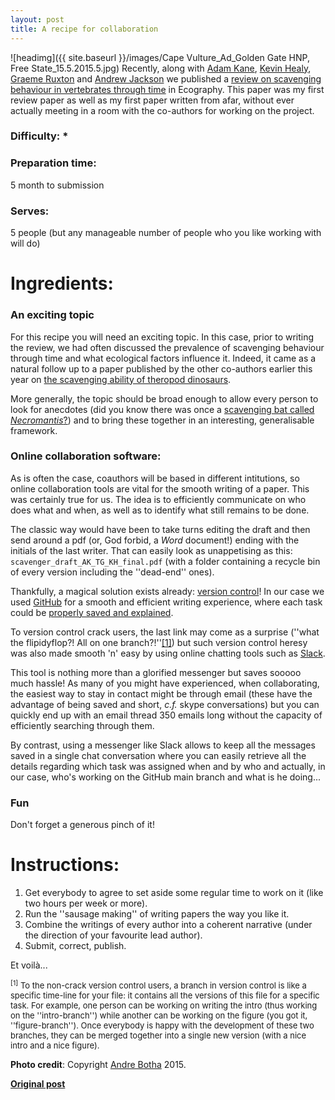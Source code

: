 ```yaml
---
layout: post
title: A recipe for collaboration
---
```


![headimg]({{ site.baseurl }}/images/Cape Vulture_Ad_Golden Gate HNP, Free State_15.5.2015.5.jpg)
Recently, along with [Adam Kane](http://kanead.github.io/), [Kevin Healy](http://healyke.github.io/), [Graeme Ruxton](https://risweb.st-andrews.ac.uk/portal/en/persons/graeme-douglas-ruxton(0cb27fdc-c662-407f-9dd8-b78042a691c3).html) and [Andrew Jackson](http://www.tcd.ie/Zoology/research/research/theoretical/andrewjackson.php) we published a [review on scavenging behaviour in vertebrates through time](http://onlinelibrary.wiley.com/doi/10.1111/ecog.02817/abstract) in Ecography.
This paper was my first review paper as well as my first paper written from afar, without ever actually meeting in a room with the co-authors for working on the project.

### Difficulty: *

### Preparation time:
5 month to submission

### Serves:
5 people (but any manageable number of people who you like working with will do)

# Ingredients:

### An exciting topic
For this recipe you will need an exciting topic.
In this case, prior to writing the review, we had often discussed the prevalence of scavenging behaviour through time and what ecological factors influence it.
Indeed, it came as a natural follow up to a paper published by the other co-authors earlier this year on [the scavenging ability of theropod dinosaurs](http://www.journals.uchicago.edu/doi/abs/10.1086/686094).

More generally, the topic should be broad enough to allow every person to look for anecdotes (did you know there was once a [scavenging bat called *Necromantis*?](https://en.wikipedia.org/wiki/Necromantis)) and to bring these together in an interesting, generalisable framework.

### Online collaboration software:
As is often the case, coauthors will be based in different intitutions, so online collaboration tools are vital for the smooth writing of a paper.
This was certainly true for us. 
The idea is to efficiently communicate on who does what and when, as well as to identify what still remains to be done.

The classic way would have been to take turns editing the draft and then send around a pdf (or, God forbid, a *Word* document!) ending with the initials of the last writer.
That can easily look as unappetising as this: `scavenger_draft_AK_TG_KH_final.pdf` (with a folder containing a recycle bin of every version including the ''dead-end'' ones).

Thankfully, a magical solution exists already: [version control](http://nicercode.github.io/2014-02-13-UNSW/lessons/70-version-control/)!
In our case we used [GitHub](https://github.com/kanead/Scavenger-Review) for a smooth and efficient writing experience, where each task could be [properly saved and explained](https://github.com/kanead/Scavenger-Review/commits/master).

To version control crack users, the last link may come as a surprise (''what the flipidyflop?! All on one branch?!''[[1]](#myfootnote1)) but such version control heresy was also made smooth 'n' easy by using online chatting tools such as [Slack](https://slack.com/).

This tool is nothing more than a glorified messenger but saves sooooo much hassle!
As many of you might have experienced, when collaborating, the easiest way to stay in contact might be through email (these have the advantage of being saved and short, *c.f.* skype conversations) but you can quickly end up with an email thread 350 emails long without the capacity of efficiently searching through them.

By contrast, using a messenger like Slack allows to keep all the messages saved in a single chat conversation where you can easily retrieve all the details regarding which task was assigned when and by who and actually, in our case, who's working on the GitHub main branch and what is he doing... 

### Fun
Don't forget a generous pinch of it!

# Instructions:

1. Get everybody to agree to set aside some regular time to work on it (like two hours per week or more).
2. Run the ''sausage making'' of writing papers the way you like it.
3. Combine the writings of every author into a coherent narrative (under the direction of your favourite lead author).
4. Submit, correct, publish.

Et voil&agrave;...

<font size="2"><sup><a name="myfootnote1">[1]</a></sup> To the non-crack version control users, a branch in version control is like a specific time-line for your file: it contains all the versions of this file for a specific task. For example, one person can be working on writing the intro (thus working on the ''intro-branch'') while another can be working on the figure (you got it, ''figure-branch''). Once everybody is happy with the development of these two branches, they can be merged together into a single new version (with a nice intro and a nice figure).</font>

**Photo credit**: Copyright [Andre Botha](mailto:andreb@ewt.org.za) 2015.

**[Original post](https://aonsceal.github.io/blog/A-recipe-for-collaboration-post/)**